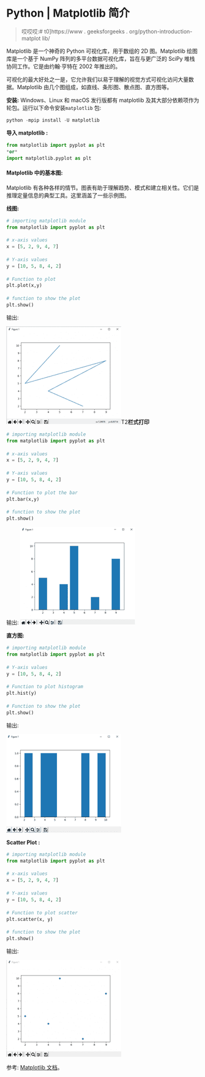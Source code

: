 # Python | Matplotlib 简介

> 哎哎哎:# t0]https://www . geeksforgeeks . org/python-introduction-matplot lib/

Matplotlib 是一个神奇的 Python 可视化库，用于数组的 2D 图。Matplotlib 绘图库是一个基于 NumPy 阵列的多平台数据可视化库，旨在与更广泛的 SciPy 堆栈协同工作。它是由约翰·亨特在 2002 年推出的。

可视化的最大好处之一是，它允许我们以易于理解的视觉方式可视化访问大量数据。Matplotlib 由几个图组成，如直线、条形图、散点图、直方图等。

**安装:**
Windows、Linux 和 macOS 发行版都有 matplotlib 及其大部分依赖项作为轮包。运行以下命令安装`matplotlib` 包:

```py
python -mpip install -U matplotlib
```

**导入 matplotlib :**

```py
from matplotlib import pyplot as plt
*or*
import matplotlib.pyplot as plt 
```

#### Matplotlib 中的基本图:

Matplotlib 有各种各样的情节。图表有助于理解趋势、模式和建立相关性。它们是推理定量信息的典型工具。这里涵盖了一些示例图。

**线图:**

```py
# importing matplotlib module 
from matplotlib import pyplot as plt

# x-axis values
x = [5, 2, 9, 4, 7]

# Y-axis values
y = [10, 5, 8, 4, 2]

# Function to plot
plt.plot(x,y)

# function to show the plot
plt.show()
```

输出:

![](img/b783af78ebf0d6de128154209bd4ccff.png)T2**栏式打印**

```py
# importing matplotlib module 
from matplotlib import pyplot as plt

# x-axis values
x = [5, 2, 9, 4, 7]

# Y-axis values
y = [10, 5, 8, 4, 2]

# Function to plot the bar
plt.bar(x,y)

# function to show the plot
plt.show()
```

输出:
![](img/98d952aeb0997761311d3d7c4fcf370b.png)

**直方图:**

```py
# importing matplotlib module 
from matplotlib import pyplot as plt

# Y-axis values
y = [10, 5, 8, 4, 2]

# Function to plot histogram
plt.hist(y)

# Function to show the plot
plt.show()
```

输出:

![](img/082dc8faa46e9be1e49064b1365908ac.png)

**Scatter Plot :**

```py
# importing matplotlib module 
from matplotlib import pyplot as plt

# x-axis values
x = [5, 2, 9, 4, 7]

# Y-axis values
y = [10, 5, 8, 4, 2]

# Function to plot scatter
plt.scatter(x, y)

# function to show the plot
plt.show()
```

输出:

![](img/93431cc0ef1e30bf91f7200982c99a1a.png)

参考: [Matplotlib 文档](https://matplotlib.org/Matplotlib.pdf)。